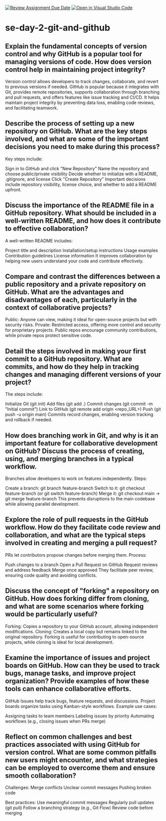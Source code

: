 [![Review Assignment Due Date](https://classroom.github.com/assets/deadline-readme-button-22041afd0340ce965d47ae6ef1cefeee28c7c493a6346c4f15d667ab976d596c.svg)](https://classroom.github.com/a/8wgCKhpZ)
[![Open in Visual Studio Code](https://classroom.github.com/assets/open-in-vscode-2e0aaae1b6195c2367325f4f02e2d04e9abb55f0b24a779b69b11b9e10269abc.svg)](https://classroom.github.com/online_ide?assignment_repo_id=18467962&assignment_repo_type=AssignmentRepo)
# se-day-2-git-and-github
## Explain the fundamental concepts of version control and why GitHub is a popular tool for managing versions of code. How does version control help in maintaining project integrity?
Version control allows developers to track changes, collaborate, and revert to previous versions if needed. GitHub is popular because it integrates with Git, provides remote repositories, supports collaboration through branching and pull requests, and offers features like issue tracking and CI/CD. It helps maintain project integrity by preventing data loss, enabling code reviews, and facilitating teamwork.

## Describe the process of setting up a new repository on GitHub. What are the key steps involved, and what are some of the important decisions you need to make during this process?
Key steps include:

Sign in to GitHub and click "New Repository"
Name the repository and choose public/private visibility
Decide whether to initialize with a README, .gitignore, and license
Click "Create Repository"
Important decisions include repository visibility, license choice, and whether to add a README upfront.

## Discuss the importance of the README file in a GitHub repository. What should be included in a well-written README, and how does it contribute to effective collaboration?
A well-written README includes:

Project title and description
Installation/setup instructions
Usage examples
Contribution guidelines
License information
It improves collaboration by helping new users understand your code and contribute effectively.

## Compare and contrast the differences between a public repository and a private repository on GitHub. What are the advantages and disadvantages of each, particularly in the context of collaborative projects?
Public: Anyone can view, making it ideal for open-source projects but with security risks.
Private: Restricted access, offering more control and security for proprietary projects.
Public repos encourage community contributions, while private repos protect sensitive code.

## Detail the steps involved in making your first commit to a GitHub repository. What are commits, and how do they help in tracking changes and managing different versions of your project?
The steps include:

Initialize Git (git init)
Add files (git add .)
Commit changes (git commit -m "Initial commit")
Link to GitHub (git remote add origin <repo_URL>)
Push (git push -u origin main)
Commits record changes, enabling version tracking and rollback if needed.

## How does branching work in Git, and why is it an important feature for collaborative development on GitHub? Discuss the process of creating, using, and merging branches in a typical workflow.
Branches allow developers to work on features independently. Steps:

Create a branch: git branch feature-branch
Switch to it: git checkout feature-branch (or git switch feature-branch)
Merge it: git checkout main → git merge feature-branch
This prevents disruptions to the main codebase while allowing parallel development.

## Explore the role of pull requests in the GitHub workflow. How do they facilitate code review and collaboration, and what are the typical steps involved in creating and merging a pull request?
PRs let contributors propose changes before merging them. Process:

Push changes to a branch
Open a Pull Request on GitHub
Request reviews and address feedback
Merge once approved
They facilitate peer review, ensuring code quality and avoiding conflicts.

## Discuss the concept of "forking" a repository on GitHub. How does forking differ from cloning, and what are some scenarios where forking would be particularly useful?
Forking: Copies a repository to your GitHub account, allowing independent modifications.
Cloning: Creates a local copy but remains linked to the original repository.
Forking is useful for contributing to open-source projects, while cloning is ideal for local development.

## Examine the importance of issues and project boards on GitHub. How can they be used to track bugs, manage tasks, and improve project organization? Provide examples of how these tools can enhance collaborative efforts.
GitHub Issues help track bugs, feature requests, and discussions. Project boards organize tasks using Kanban-style workflows. Example use cases:

Assigning tasks to team members
Labeling issues by priority
Automating workflows (e.g., closing issues when PRs merge)

## Reflect on common challenges and best practices associated with using GitHub for version control. What are some common pitfalls new users might encounter, and what strategies can be employed to overcome them and ensure smooth collaboration?
Challenges:
Merge conflicts
Unclear commit messages
Pushing broken code

Best practices:
Use meaningful commit messages
Regularly pull updates (git pull)
Follow a branching strategy (e.g., Git Flow)
Review code before merging
